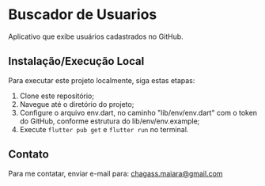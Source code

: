 # Buscador de Usuarios
Aplicativo que exibe usuários cadastrados no GitHub.

## Instalação/Execução Local
Para executar este projeto localmente, siga estas etapas:
1. Clone este repositório;
2. Navegue até o diretório do projeto;
3. Configure o arquivo env.dart, no caminho "lib/env/env.dart" com o token do GitHub, conforme estrutura do lib/env/env.example;
4. Execute `flutter pub get` e `flutter run` no terminal.

## Contato
Para me contatar, enviar e-mail para: chagass.maiara@gmail.com
